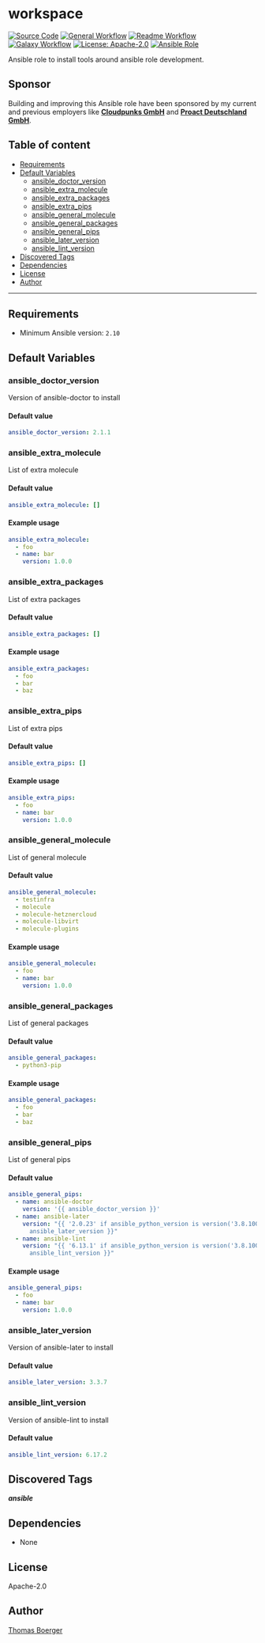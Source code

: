# workspace

[![Source Code](https://img.shields.io/badge/github-source%20code-blue?logo=github&logoColor=white)](https://github.com/rolehippie/ansible)
[![General Workflow](https://github.com/rolehippie/ansible/actions/workflows/general.yml/badge.svg)](https://github.com/rolehippie/ansible/actions/workflows/general.yml)
[![Readme Workflow](https://github.com/rolehippie/ansible/actions/workflows/docs.yml/badge.svg)](https://github.com/rolehippie/ansible/actions/workflows/docs.yml)
[![Galaxy Workflow](https://github.com/rolehippie/ansible/actions/workflows/galaxy.yml/badge.svg)](https://github.com/rolehippie/ansible/actions/workflows/galaxy.yml)
[![License: Apache-2.0](https://img.shields.io/github/license/rolehippie/ansible)](https://github.com/rolehippie/ansible/blob/master/LICENSE)
[![Ansible Role](https://img.shields.io/badge/role-rolehippie.ansible-blue)](https://galaxy.ansible.com/rolehippie/ansible)

Ansible role to install tools around ansible role development.

## Sponsor

Building and improving this Ansible role have been sponsored by my current and previous employers like **[Cloudpunks GmbH](https://cloudpunks.de)** and **[Proact Deutschland GmbH](https://www.proact.eu)**.

## Table of content

- [Requirements](#requirements)
- [Default Variables](#default-variables)
  - [ansible_doctor_version](#ansible_doctor_version)
  - [ansible_extra_molecule](#ansible_extra_molecule)
  - [ansible_extra_packages](#ansible_extra_packages)
  - [ansible_extra_pips](#ansible_extra_pips)
  - [ansible_general_molecule](#ansible_general_molecule)
  - [ansible_general_packages](#ansible_general_packages)
  - [ansible_general_pips](#ansible_general_pips)
  - [ansible_later_version](#ansible_later_version)
  - [ansible_lint_version](#ansible_lint_version)
- [Discovered Tags](#discovered-tags)
- [Dependencies](#dependencies)
- [License](#license)
- [Author](#author)

---

## Requirements

- Minimum Ansible version: `2.10`

## Default Variables

### ansible_doctor_version

Version of ansible-doctor to install

#### Default value

```YAML
ansible_doctor_version: 2.1.1
```

### ansible_extra_molecule

List of extra molecule

#### Default value

```YAML
ansible_extra_molecule: []
```

#### Example usage

```YAML
ansible_extra_molecule:
  - foo
  - name: bar
    version: 1.0.0
```

### ansible_extra_packages

List of extra packages

#### Default value

```YAML
ansible_extra_packages: []
```

#### Example usage

```YAML
ansible_extra_packages:
  - foo
  - bar
  - baz
```

### ansible_extra_pips

List of extra pips

#### Default value

```YAML
ansible_extra_pips: []
```

#### Example usage

```YAML
ansible_extra_pips:
  - foo
  - name: bar
    version: 1.0.0
```

### ansible_general_molecule

List of general molecule

#### Default value

```YAML
ansible_general_molecule:
  - testinfra
  - molecule
  - molecule-hetznercloud
  - molecule-libvirt
  - molecule-plugins
```

#### Example usage

```YAML
ansible_general_molecule:
  - foo
  - name: bar
    version: 1.0.0
```

### ansible_general_packages

List of general packages

#### Default value

```YAML
ansible_general_packages:
  - python3-pip
```

#### Example usage

```YAML
ansible_general_packages:
  - foo
  - bar
  - baz
```

### ansible_general_pips

List of general pips

#### Default value

```YAML
ansible_general_pips:
  - name: ansible-doctor
    version: '{{ ansible_doctor_version }}'
  - name: ansible-later
    version: "{{ '2.0.23' if ansible_python_version is version('3.8.100', '<=') else
      ansible_later_version }}"
  - name: ansible-lint
    version: "{{ '6.13.1' if ansible_python_version is version('3.8.100', '<=') else
      ansible_lint_version }}"
```

#### Example usage

```YAML
ansible_general_pips:
  - foo
  - name: bar
    version: 1.0.0
```

### ansible_later_version

Version of ansible-later to install

#### Default value

```YAML
ansible_later_version: 3.3.7
```

### ansible_lint_version

Version of ansible-lint to install

#### Default value

```YAML
ansible_lint_version: 6.17.2
```

## Discovered Tags

**_ansible_**

## Dependencies

- None

## License

Apache-2.0

## Author

[Thomas Boerger](https://github.com/tboerger)
